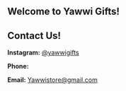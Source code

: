 ## Welcome to Yawwi Gifts!




## Contact Us!

**Instagram:** [@yawwigifts](https://www.instagram.com/yawwigifts/)

**Phone:** 

**Email:** Yawwistore@gmail.com 
